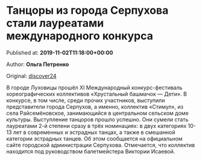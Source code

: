 
# Танцоры из города Серпухова стали лауреатами международного конкурса

Published at: **2019-11-02T11:18:00+00:00**

Author: **Ольга Петренко**

Original: [discover24](https://discover24.ru/2019/11/tantsory-iz-goroda-serpuhova-stali-laureatami-mezhdunarodnogo-konkursa/)

В городе Луховицы прошёл XI Международный конкурс-фестиваль хореографических коллективов «Хрустальный башмачок — Дети».
В конкурсе, в том числе, среди прочих участников, выступили представители города Серпухов, а именно, коллектив «Стимул», из села Райсемёновское, занимающийся в центральном сельском доме культуры.
Выступление танцоров прошло успешно. Они сумели стать лауреатами 2-й степени сразу в трёх номинациях: в двух категориях 10-13 лет в современных и эстрадных танцах, а также в смешанной категории эстрадных танцев. Об этом сообщается на официальном сайте городской администрации Серпухова.
Отмечается, что коллектив находится под руководством балетмейстера Виктории Исаевой.
